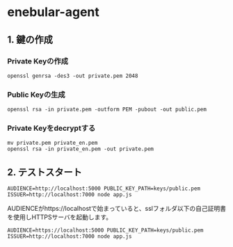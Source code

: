 # enebular-agent


## 1. 鍵の作成

### Private Keyの作成

    openssl genrsa -des3 -out private.pem 2048

### Public Keyの生成

    openssl rsa -in private.pem -outform PEM -pubout -out public.pem


### Private Keyをdecryptする


    mv private.pem private_en.pem
    openssl rsa -in private_en.pem -out private.pem


## 2. テストスタート

    AUDIENCE=http://localhost:5000 PUBLIC_KEY_PATH=keys/public.pem ISSUER=http://localhost:7000 node app.js


AUDIENCEがhttps://localhostで始まっていると、sslフォルダ以下の自己証明書を使用しHTTPSサーバを起動します。

    AUDIENCE=https://localhost:5000 PUBLIC_KEY_PATH=keys/public.pem ISSUER=http://localhost:7000 node app.js
